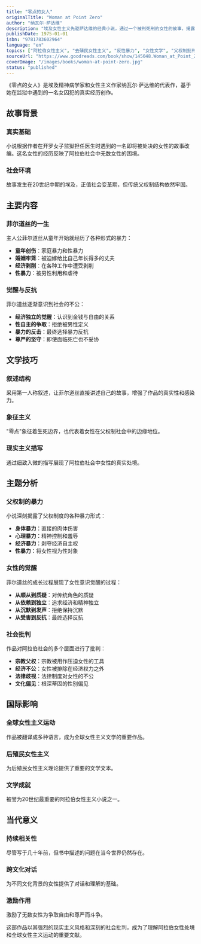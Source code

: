 ```yaml
---
title: "零点的女人"
originalTitle: "Woman at Point Zero"
author: "纳瓦尔·萨达维"
description: "埃及女性主义先驱萨达维的经典小说，通过一个被判死刑的女性的故事，揭露了阿拉伯社会中女性所面临的暴力和压迫。"
publishDate: 1975-01-01
isbn: "9781783602964"
language: "en"
topics: ["阿拉伯女性主义", "去殖民女性主义", "反性暴力", "女性文学", "父权制批判"]
sourceUrl: "https://www.goodreads.com/book/show/145048.Woman_at_Point_Zero"
coverImage: "/images/books/woman-at-point-zero.jpg"
status: "published"
---
```


《零点的女人》是埃及精神病学家和女性主义作家纳瓦尔·萨达维的代表作，基于她在监狱中遇到的一名女囚犯的真实经历创作。

## 故事背景

### 真实基础
小说根据作者在开罗女子监狱担任医生时遇到的一名即将被处决的女性的故事改编。这名女性的经历反映了阿拉伯社会中无数女性的困境。

### 社会环境
故事发生在20世纪中期的埃及，正值社会变革期，但传统父权制结构依然牢固。

## 主要内容

### 菲尔道丝的一生
主人公菲尔道丝从童年开始就经历了各种形式的暴力：

- **童年创伤**：家庭暴力和性暴力
- **婚姻牢笼**：被迫嫁给比自己年长得多的丈夫
- **经济剥削**：在各种工作中遭受剥削
- **性暴力**：被男性利用和虐待

### 觉醒与反抗
菲尔道丝逐渐意识到社会的不公：

- **经济独立的觉醒**：认识到金钱与自由的关系
- **性自主的争取**：拒绝被男性定义
- **暴力的反击**：最终选择暴力反抗
- **尊严的坚守**：即使面临死亡也不妥协

## 文学技巧

### 叙述结构
采用第一人称叙述，让菲尔道丝直接讲述自己的故事，增强了作品的真实性和感染力。

### 象征主义
"零点"象征着生死边界，也代表着女性在父权制社会中的边缘地位。

### 现实主义描写
通过细致入微的描写展现了阿拉伯社会中女性的真实处境。

## 主题分析

### 父权制的暴力
小说深刻揭露了父权制度的各种暴力形式：

- **身体暴力**：直接的肉体伤害
- **心理暴力**：精神控制和羞辱
- **经济暴力**：剥夺经济自主权
- **性暴力**：将女性视为性对象

### 女性的觉醒
菲尔道丝的成长过程展现了女性意识觉醒的过程：

- **从顺从到质疑**：对传统角色的质疑
- **从依赖到独立**：追求经济和精神独立
- **从沉默到发声**：拒绝保持沉默
- **从受害到反抗**：最终选择反抗

### 社会批判
作品对阿拉伯社会的多个层面进行了批判：

- **宗教父权**：宗教被用作压迫女性的工具
- **经济不公**：女性被排除在经济权力之外
- **法律歧视**：法律制度对女性的不公
- **文化偏见**：根深蒂固的性别偏见

## 国际影响

### 全球女性主义运动
作品被翻译成多种语言，成为全球女性主义文学的重要作品。

### 后殖民女性主义
为后殖民女性主义理论提供了重要的文学文本。

### 文学成就
被誉为20世纪最重要的阿拉伯女性主义小说之一。

## 当代意义

### 持续相关性
尽管写于几十年前，但书中描述的问题在当今世界仍然存在。

### 跨文化对话
为不同文化背景的女性提供了对话和理解的基础。

### 激励作用
激励了无数女性为争取自由和尊严而斗争。

这部作品以其强烈的现实主义风格和深刻的社会批判，成为了理解阿拉伯女性处境和全球女性主义运动的重要文献。